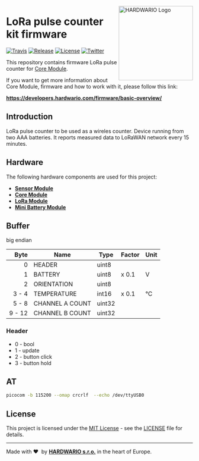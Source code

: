 <a href="https://www.hardwario.com/"><img src="https://www.hardwario.com/ci/assets/hw-logo.svg" width="200" alt="HARDWARIO Logo" align="right"></a>

# LoRa pulse counter kit firmware

[![Travis](https://img.shields.io/travis/bigclownlabs/bcf-lora-pulse-counter/master.svg)](https://travis-ci.org/bigclownlabs/bcf-lora-pulse-counter)
[![Release](https://img.shields.io/github/release/bigclownlabs/bcf-lora-pulse-counter.svg)](https://github.com/bigclownlabs/bcf-lora-pulse-counter/releases)
[![License](https://img.shields.io/github/license/bigclownlabs/bcf-lora-pulse-counter.svg)](https://github.com/bigclownlabs/bcf-lora-pulse-counter/blob/master/LICENSE)
[![Twitter](https://img.shields.io/twitter/follow/hardwario_en.svg?style=social&label=Follow)](https://twitter.com/hardwario_en)

This repository contains firmware LoRa pulse counter for [Core Module](https://shop.bigclown.com/core-module).

If you want to get more information about Core Module, firmware and how to work with it, please follow this link:

**https://developers.hardwario.com/firmware/basic-overview/**

## Introduction

LoRa pulse counter to be used as a wireles counter. Device running from two AAA batteries. It reports measured data to LoRaWAN network every 15 minutes.

## Hardware

The following hardware components are used for this project:

* **[Sensor Module](https://shop.bigclown.com/sensor-module)**
* **[Core Module](https://shop.bigclown.com/core-module)**
* **[LoRa Module](https://shop.bigclown.com/lora-module)**
* **[Mini Battery Module](https://shop.bigclown.com/mini-battery-module)**


## Buffer
big endian

| Byte   | Name            | Type   | Factor   | Unit
| -----: | --------------- | ------ | -------- | -------
|      0 | HEADER          | uint8  |          |
|      1 | BATTERY         | uint8  | x 0.1    | V
|      2 | ORIENTATION     | uint8  |          |
|  3 - 4 | TEMPERATURE     | int16  | x 0.1    | °C
|  5 - 8 | CHANNEL A COUNT | uint32 |          |
|  9 - 12| CHANNEL B COUNT | uint32 |          |

### Header

* 0 - bool
* 1 - update
* 2 - button click
* 3 - button hold

## AT

```sh
picocom -b 115200 --omap crcrlf  --echo /dev/ttyUSB0
```

## License

This project is licensed under the [MIT License](https://opensource.org/licenses/MIT/) - see the [LICENSE](LICENSE) file for details.

---

Made with &#x2764;&nbsp; by [**HARDWARIO s.r.o.**](https://www.hardwario.com/) in the heart of Europe.
